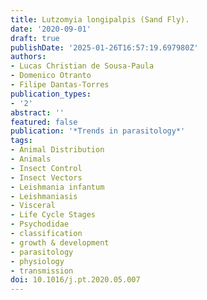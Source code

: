 ```yaml
---
title: Lutzomyia longipalpis (Sand Fly).
date: '2020-09-01'
draft: true
publishDate: '2025-01-26T16:57:19.697980Z'
authors:
- Lucas Christian de Sousa-Paula
- Domenico Otranto
- Filipe Dantas-Torres
publication_types:
- '2'
abstract: ''
featured: false
publication: '*Trends in parasitology*'
tags:
- Animal Distribution
- Animals
- Insect Control
- Insect Vectors
- Leishmania infantum
- Leishmaniasis
- Visceral
- Life Cycle Stages
- Psychodidae
- classification
- growth & development
- parasitology
- physiology
- transmission
doi: 10.1016/j.pt.2020.05.007
---
```


